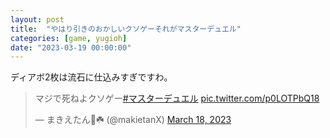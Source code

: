 ```yaml
---
layout: post
title:  "やはり引きのおかしいクソゲーそれがマスターデュエル"
categories: [game, yugioh]
date: "2023-03-19 00:00:00"
---
```


ディアボ2枚は流石に仕込みすぎですわ。

<blockquote class="twitter-tweet tw-align-center"><p lang="ja" dir="ltr">マジで死ねよクソゲー<a href="https://twitter.com/hashtag/%E3%83%9E%E3%82%B9%E3%82%BF%E3%83%BC%E3%83%87%E3%83%A5%E3%82%A8%E3%83%AB?src=hash&amp;ref_src=twsrc%5Etfw">#マスターデュエル</a> <a href="https://t.co/p0LOTPbQ18">pic.twitter.com/p0LOTPbQ18</a></p>&mdash; まきえたん🥦☘️ (@makietanX) <a href="https://twitter.com/makietanX/status/1637175646614081536?ref_src=twsrc%5Etfw">March 18, 2023</a></blockquote> <script async src="https://platform.twitter.com/widgets.js" charset="utf-8"></script>
